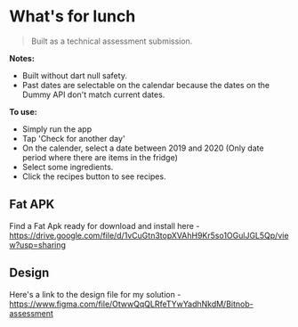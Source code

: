 # What's for lunch 
>Built as a technical assessment submission. 

**Notes:** 
- Built without dart null safety.
- Past dates are selectable on the calendar because the dates on the Dummy API don't match current dates. 

**To use:**
- Simply run the app
- Tap 'Check for another day'
- On the calender, select a date between 2019 and 2020 (Only date period where there are items in the fridge)
- Select some ingredients. 
- Click the recipes button to see recipes.

## Fat APK
Find a Fat Apk ready for download and install here - https://drive.google.com/file/d/1vCuGtn3topXVAhH9Kr5so1OGulJGL5Qp/view?usp=sharing

## Design
Here's a link to the design file for my solution - https://www.figma.com/file/OtwwQqQLRfeTYwYadhNkdM/Bitnob-assessment
